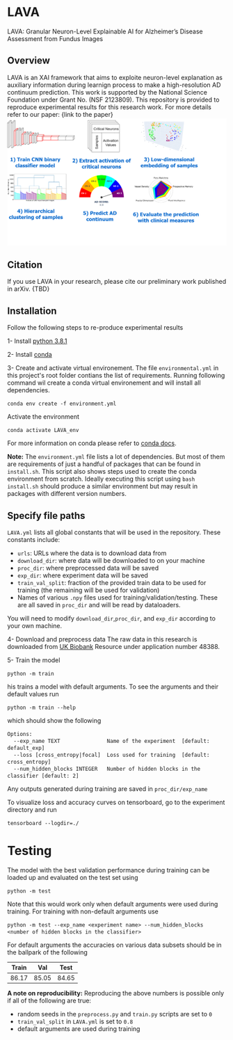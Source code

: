 # LAVA
LAVA: Granular Neuron-Level Explainable AI for Alzheimer’s Disease Assessment from Fundus Images

## Overview
LAVA is an XAI framework that aims to exploite neuron-level explanation as auxiliary information during learnign process to make a high-resolution AD continuum prediction. This work is supported by the National Science Foundation under Grant No. (NSF 2123809). This repository is provided to reproduce experimental results for this research work. For more details refer to our paper: {link to the paper}
![alt text](Images/github.drawio.png)
## Citation
If you use LAVA in your research, please cite our preliminary work published in arXiv.
{TBD}

## Installation
Follow the following steps to re-produce experimental results 

1- Install [python 3.8.1](https://www.python.org/downloads) 

2- Install [conda](https://docs.conda.io/projects/conda/en/latest/index.html)

3- Create and activate virtual environement. The file `environmental.yml` in this project's root folder contians the list of requirements. Running following command wil create a conda virtual environement and will install all dependencies.
```
conda env create -f environment.yml
```
Activate the environment
```
conda activate LAVA_env
```

For more information on conda please refer to [conda docs](https://docs.conda.io/projects/conda/en/latest/user-guide/getting-started.html).

**Note:** The `environment.yml` file lists a lot of dependencies. But most of them are requirements of just a handful of packages that can be found in `install.sh`. This script also shows steps used to create the conda environment from scratch. Ideally executing this script using `bash install.sh` should produce a similar environment but may result in packages with different version numbers.


## Specify file paths
`LAVA.yml` lists all global constants that will be used in the repository. These constants include:
- `urls`: URLs where the data is to download data from
- `download_dir`: where data will be downloaded to on your machine
- `proc_dir`: where preprocessed data will be saved
- `exp_dir`: where experiment data will be saved
- `train_val_split`: fraction of the provided train data to be used for training (the remaining will be used for validation)
- Names of various `.npy` files used for training/validation/testing. These are all saved in `proc_dir` and will be read by dataloaders.

You will need to modify `download_dir`,`proc_dir`, and `exp_dir` according to your own machine.

4- Download and preprocess data
The raw data in this research is downloaded from [UK Biobank](https://www.ukbiobank.ac.uk/) Resource under application number 48388.

5- Train the model 
```
python -m train
```

his trains a model with default arguments. To see the arguments and their default values run 
```
python -m train --help
```
which should show the following
```
Options:
  --exp_name TEXT               Name of the experiment  [default: default_exp]
  --loss [cross_entropy|focal]  Loss used for training  [default: cross_entropy]
  --num_hidden_blocks INTEGER   Number of hidden blocks in the classifier [default: 2]
```
Any outputs generated during training are saved in `proc_dir/exp_name`

To visualize loss and accuracy curves on tensorboard, go to the experiment directory and run 
```
tensorboard --logdir=./
```

# Testing

The model with the best validation performance during training can be loaded up and evaluated on the test set using
```
python -m test
```
Note that this would work only when default arguments were used during training. For training with non-default arguments use
```
python -m test --exp_name <experiment name> --num_hidden_blocks <number of hidden blocks in the classifier>
```

For default arguments the accuracies on various data subsets should be in the ballpark of the following

|Train|Val|Test|
|---|---|---|
|86.17|85.05|84.65|

**A note on reproducibility:** Reproducing the above numbers is possible only if all of the following are true:
- random seeds in the `preprocess.py` and `train.py` scripts are set to `0`
- `train_val_split` in `LAVA.yml` is set to `0.8`
- default arguments are used during training

